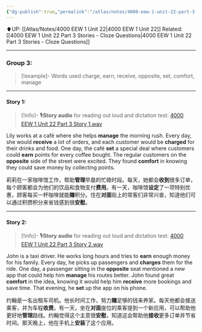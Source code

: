 ```yaml
---
{"dg-publish":true,"permalink":"/atlas/notes/4000-eew-1-unit-22-part-3-stories/","noteIcon":""}
---
```


⬆️UP: [[Atlas/Notes/4000 EEW 1 Unit 22\|4000 EEW 1 Unit 22]]
Related: [[4000 EEW 1 Unit 22 Part 3 Stories - Cloze Questions\|4000 EEW 1 Unit 22 Part 3 Stories - Cloze Questions]]

---
### Group 3:

> [!example]- Words used
> charge, earn, receive, opposite, set, comfort, manage

---
#### Story 1:

> [!info]- 🎙️**Story audio** for reading out loud and dictation test: [4000 EEW 1 Unit 22 Part 3 Story 1.wav](https://drive.google.com/file/d/1z5s6yCu6iFLaUflvpF7dni8uFoZ3Y2mo/view?usp=drive_link)

Lily works at a café where she helps **manage** the morning rush. Every day, she would **receive** a lot of orders, and each customer would be **charged** for their drinks and food. One day, the café **set** a special deal where customers could **earn** points for every coffee bought. The regular customers on the **opposite** side of the street were excited. They found **comfort** in knowing they could save money by collecting points.

莉莉在一家咖啡馆工作，帮助**管理**早晨的忙碌时段。每天，她都会**收到**很多订单，每个顾客都会为他们的饮品和食物支付**费用**。有一天，咖啡馆**设定**了一项特别优惠，顾客每买一杯咖啡就能**赚**积分。住在**对面**街上的常客们非常兴奋，知道他们可以通过积攒积分来省钱感到很**安慰**。

---
#### Story 2:

> [!info]- 🎙️**Story audio** for reading out loud and dictation test: [4000 EEW 1 Unit 22 Part 3 Story 2.wav](https://drive.google.com/file/d/14RcESB6P2yAk7QgZsbtXpwMx6Df6bty0/view?usp=drive_link)

John is a taxi driver. He works long hours and tries to **earn** enough money for his family. Every day, he picks up passengers and **charges** them for the ride. One day, a passenger sitting in the **opposite** seat mentioned a new app that could help him **manage** his routes better. John found great **comfort** in the idea, knowing it would help him **receive** more bookings and save time. That evening, he **set** up the app on his phone.

约翰是一名出租车司机。他长时间工作，努力**赚**足够的钱来养家。每天他都会接送乘客，并为车程**收费**。有一天，坐在**对面**座位的乘客提到一个新应用，可以帮助他更好地**管理**路线。约翰觉得这个主意很**安慰**，知道这会帮助他**接收**更多订单并节省时间。那天晚上，他在手机上**安装**了这个应用。